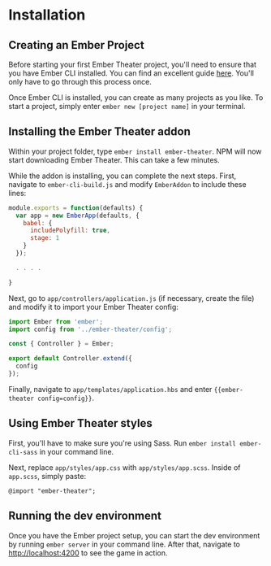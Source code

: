 # Installation

## Creating an Ember Project

Before starting your first Ember Theater project, you'll need to ensure that you have Ember CLI installed. You can find an excellent guide [here](https://guides.emberjs.com/v2.3.0/getting-started/). You'll only have to go through this process once.

Once Ember CLI is installed, you can create as many projects as you like. To start a project, simply enter `ember new [project name]` in your terminal.

## Installing the Ember Theater addon

Within your project folder, type `ember install ember-theater`. NPM will now start downloading Ember Theater. This can take a few minutes.

While the addon is installing, you can complete the next steps. First, navigate to `ember-cli-build.js` and modify `EmberAddon` to include these lines:

```js
module.exports = function(defaults) {
  var app = new EmberApp(defaults, {
    babel: {
      includePolyfill: true,
      stage: 1
    }
  });

  . . . .

}
```

Next, go to `app/controllers/application.js` (if necessary, create the file) and modify it to import your Ember Theater config:

```js
import Ember from 'ember';
import config from '../ember-theater/config';

const { Controller } = Ember;

export default Controller.extend({
  config
});
```

Finally, navigate to `app/templates/application.hbs` and enter `{{ember-theater config=config}}`.

## Using Ember Theater styles

First, you'll have to make sure you're using Sass. Run `ember install ember-cli-sass` in your command line.

Next, replace `app/styles/app.css` with `app/styles/app.scss`. Inside of `app.scss`, simply paste:

`@import "ember-theater";`

## Running the dev environment

Once you have the Ember project setup, you can start the dev environment by running `ember server` in your command line. After that, navigate to [http://localhost:4200](http://localhost:4200) to see the game in action.
